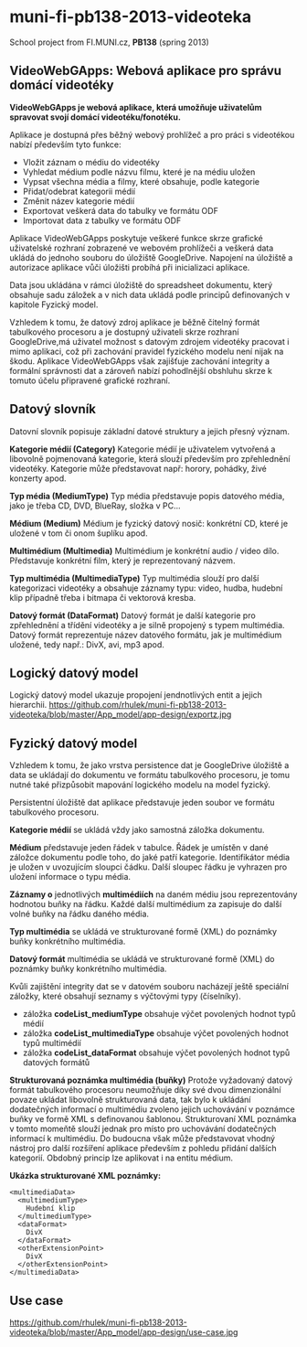 muni-fi-pb138-2013-videoteka
============================
School project from FI.MUNI.cz, **PB138** (spring 2013)

VideoWebGApps: Webová aplikace pro správu domácí videotéky
------------------------
**VideoWebGApps je webová aplikace, která umožňuje uživatelům spravovat svojí domácí videotéku/fonotéku.**

Aplikace je dostupná přes běžný webový prohlížeč a pro práci s videotékou nabízí především tyto funkce:
 - Vložit záznam o médiu do videotéky
 - Vyhledat médium podle názvu filmu, které je na médiu uložen
 - Vypsat všechna média a filmy, které obsahuje, podle kategorie
 - Přidat/odebrat kategorii médií
 - Změnit název kategorie médií
 - Exportovat veškerá data do tabulky ve formátu ODF
 - Importovat data z tabulky ve formátu ODF

Aplikace VideoWebGApps poskytuje veškeré funkce skrze grafické uživatelské rozhraní zobrazené ve webovém prohlížeči a veškerá data ukládá do jednoho souboru do úložiště GoogleDrive. Napojení na úložiště a autorizace aplikace vůči úložišti probíhá při inicializaci aplikace.

Data jsou ukládána v rámci úložiště do spreadsheet dokumentu, který obsahuje sadu záložek a v nich data ukládá podle principů definovaných v kapitole Fyzický model.

Vzhledem k tomu, že datový zdroj aplikace je běžně čitelný formát tabulkového procesoru a je dostupný uživateli skrze rozhraní GoogleDrive,má  uživatel možnost s datovým zdrojem videotéky pracovat i mimo aplikaci, což při zachování pravidel fyzického modelu není nijak na škodu. Aplikace VideoWebGApps však zajišťuje zachování integrity a formální správnosti dat a zároveň nabízí pohodlnější obshluhu skrze k tomuto účelu připravené grafické rozhraní.

Datový slovník
------------------------
Datovní slovník popisuje základní datové struktury a jejich přesný význam.

**Kategorie médií (Category)**
Kategorie médií je uživatelem vytvořená a libovolně pojmenovaná kategorie, která slouží především pro zpřehlednění videotéky. Kategorie může představovat např: horory, pohádky, živé konzerty apod.

**Typ média (MediumType)**
Typ média představuje popis datového média, jako je třeba CD, DVD, BlueRay, složka v PC...

**Médium (Medium)**
Médium je fyzický datový nosič: konkrétní CD, které je uložené v tom či onom šuplíku apod.

**Multimédium (Multimedia)**
Multimédium je konkrétní audio / video dílo. Představuje konkrétní film, který je reprezentovaný názvem.

**Typ multimédia (MultimediaType)**
Typ multimédia slouží pro další kategorizaci videotéky a obsahuje záznamy typu: video, hudba, hudební klip případně třeba i bitmapa či vektorová kresba.

**Datový formát (DataFormat)**
Datový formát je další kategorie pro zpřehlednění a třídění videotéky a je silně propojený s typem multimédia. Datový formát reprezentuje název datového formátu, jak je multimédium uložené, tedy např.: DivX, avi, mp3 apod.

Logický datový model
------------------------
Logický datový model ukazuje propojení jendnotlivých entit a jejich hierarchii.
<https://github.com/rhulek/muni-fi-pb138-2013-videoteka/blob/master/App_model/app-design/exportz.jpg>

Fyzický datový model
------------------------
Vzhledem k tomu, že jako vrstva persistence dat je GoogleDrive úložiště a data se ukládají do dokumentu ve formátu tabulkového procesoru, je tomu nutné také přizpůsobit mapování logického modelu na model fyzický.

Persistentní úložiště dat aplikace představuje jeden soubor ve formátu tabulkového procesoru.

**Kategorie médií** se ukládá vždy jako samostná záložka dokumentu.

**Médium** představuje jeden řádek v tabulce. Řádek je umístěn v dané záložce dokumentu podle toho, do jaké patří kategorie. Identifikátor média je uložen v uvozujícím sloupci čádku. Další sloupec řádku je vyhrazen pro uložení informace o typu média.

**Záznamy o** jednotlivých **multimédiích** na daném médiu jsou reprezentovány hodnotou buňky na řádku. Každé další multimédium za zapisuje do další volné buňky na řádku daného média.

**Typ multimédia** se ukládá ve strukturované formě (XML) do poznámky buňky konkrétního multimédia.

**Datový formát** multimédia se ukládá ve strukturované formě (XML) do poznámky buňky konkrétního multimédia.

Kvůli zajištění integrity dat se v datovém souboru nacházejí ještě speciální záložky, které obsahují seznamy s výčtovými typy (číselníky).
 - záložka **codeList_mediumType** obsahuje výčet povolených hodnot typů médií
 - záložka **codeList_multimediaType** obsahuje výčet povolených hodnot typů multimédií
 - záložka **codeList_dataFormat** obsahuje výčet povolených hodnot typů datových formátů
 
**Strukturovaná poznámka multimédia (buňky)**
Protože vyžadovaný datový formát tabulkového procesoru neumožňuje díky své dvou dimenzionální povaze ukládat libovolně strukturovaná data, tak bylo k ukládání dodatečných informací o multimédiu zvoleno jejich uchovávání v poznámce buňky ve formě XML s definovanou šablonou.
Strukturovaní XML poznámka v tomto momeňtě slouží jednak pro místo pro uchovávání dodatečných informací k multimédiu. Do budoucna však může představovat vhodný nástroj pro další rozšíření aplikace především z pohledu přidání dalších kategorií. Obdobný princip lze aplikovat i na entitu médium.

**Ukázka strukturované XML poznámky:**

    <multimediaData>
      <multimediumType>
        Hudební klip
      </multimediumType>
      <dataFormat>
        DivX
      </dataFormat>
      <otherExtensionPoint>
        DivX
      </otherExtensionPoint>
    </multimediaData>

Use case
------------------------
<https://github.com/rhulek/muni-fi-pb138-2013-videoteka/blob/master/App_model/app-design/use-case.jpg>
